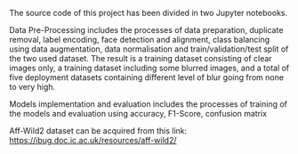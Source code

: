 The source code of this project has been divided in two Jupyter notebooks.

Data Pre-Processing includes the processes of data preparation, duplicate removal, label encoding, face detection and alignment, class balancing using data augmentation, data normalisation and train/validation/test split of the two used dataset. The result is a training dataset consisting of clear images only, a training dataset including some blurred images, and a total of five deployment datasets containing different level of blur going from none to very high.

Models implementation and evaluation includes the processes of training of the models and evaluation using accuracy, F1-Score, confusion matrix

Aff-Wild2 dataset can be acquired from this link: https://ibug.doc.ic.ac.uk/resources/aff-wild2/